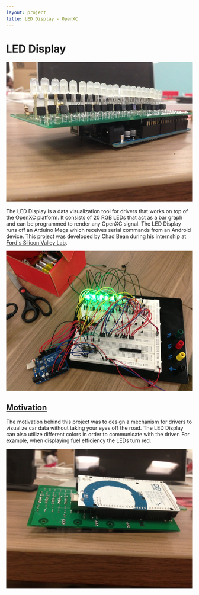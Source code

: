 ```yaml
---
layout: project
title: LED Display - OpenXC
---
```


<div class="page-header">
    <h1>LED Display</h1>
</div>

![OpenXC LED Display](/projects/images/led/led-photo-6.jpg)

The LED Display is a data visualization tool for drivers that works on top of the OpenXC platform. It consists of 20 RGB LEDs that act as a bar graph and can be programmed to render any OpenXC signal. The LED Display runs off an Arduino Mega which receives serial commands from an Android device. This project was developed by Chad Bean during his internship at [Ford's Silicon Valley Lab](http://fordsvl.com).


![OpenXC LED Display 1](/projects/images/led/led-photo-2.jpg)

<!--
**LED PCB:**

The [(Insert Here)] repository contains the zipped gerber 274x  files and excellon drill files for manufacturing the LED display board. Also included in the repository is the schematic and board layout files for use in eagle. Note: to maximize performance the LED Display should be driven with 1A, but it can also be programmed to work at the 500mA USB standard.
-->

<div class="page-header">
    <h2 id="motivation"><a href="#motivation">Motivation</a></h2>
</div>

The motivation behind this project was to design a mechanism for drivers to visualize car data without taking your eyes off the road. The LED Display can also utilize different colors in order to communicate with the driver. For example, when displaying fuel efficiency the LEDs turn red.

![LED_prototype](/projects/images/led/led-photo-21.jpg)
